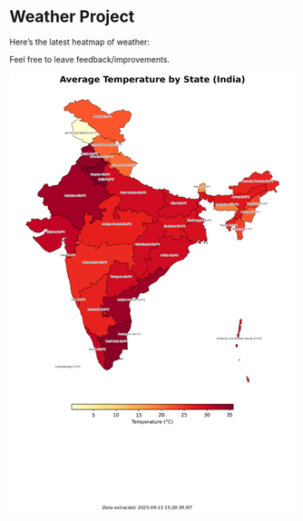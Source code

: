 # Weather Project

Here’s the latest heatmap of weather:

Feel free to leave feedback/improvements.

![India Heatmap](docs/assets/india_heatmap.png?v=C7E171)

